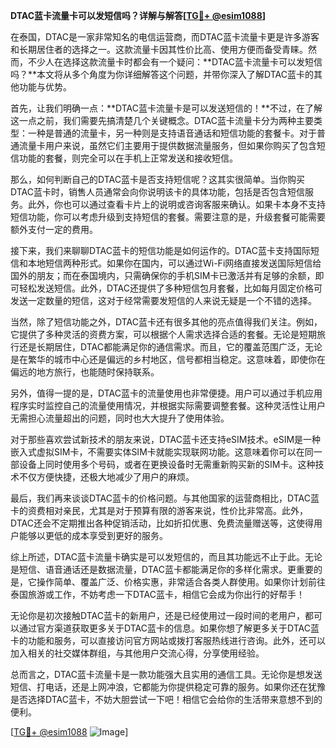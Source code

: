 **DTAC蓝卡流量卡可以发短信吗？详解与解答[[TG💪+ @esim1088](https://t.me/s/esim1088)]**

在泰国，DTAC是一家非常知名的电信运营商，而DTAC蓝卡流量卡更是许多游客和长期居住者的选择之一。这款流量卡因其性价比高、使用方便而备受青睐。然而，不少人在选择这款流量卡时都会有一个疑问：**DTAC蓝卡流量卡可以发短信吗？**本文将从多个角度为你详细解答这个问题，并带你深入了解DTAC蓝卡的其他功能与优势。

首先，让我们明确一点：**DTAC蓝卡流量卡是可以发送短信的！**不过，在了解这一点之前，我们需要先搞清楚几个关键概念。DTAC蓝卡流量卡分为两种主要类型：一种是普通的流量卡，另一种则是支持语音通话和短信功能的套餐卡。对于普通流量卡用户来说，虽然它们主要用于提供数据流量服务，但如果你购买了包含短信功能的套餐，则完全可以在手机上正常发送和接收短信。

那么，如何判断自己的DTAC蓝卡是否支持短信呢？这其实很简单。当你购买DTAC蓝卡时，销售人员通常会向你说明该卡的具体功能，包括是否包含短信服务。此外，你也可以通过查看卡片上的说明或咨询客服来确认。如果卡本身不支持短信功能，你可以考虑升级到支持短信的套餐。需要注意的是，升级套餐可能需要额外支付一定的费用。

接下来，我们来聊聊DTAC蓝卡的短信功能是如何运作的。DTAC蓝卡支持国际短信和本地短信两种形式。如果你在国内，可以通过Wi-Fi网络直接发送国际短信给国外的朋友；而在泰国境内，只需确保你的手机SIM卡已激活并有足够的余额，即可轻松发送短信。此外，DTAC还提供了多种短信包月套餐，比如每月固定价格可发送一定数量的短信，这对于经常需要发短信的人来说无疑是一个不错的选择。

当然，除了短信功能之外，DTAC蓝卡还有很多其他的亮点值得我们关注。例如，它提供了多种灵活的资费方案，可以根据个人需求选择合适的套餐。无论是短期旅行还是长期居住，DTAC都能满足你的通信需求。而且，它的覆盖范围广泛，无论是在繁华的城市中心还是偏远的乡村地区，信号都相当稳定。这意味着，即使你在偏远的地方旅行，也能随时保持联系。

另外，值得一提的是，DTAC蓝卡的流量使用也非常便捷。用户可以通过手机应用程序实时监控自己的流量使用情况，并根据实际需要调整套餐。这种灵活性让用户无需担心流量超出的问题，同时也大大提升了使用体验。

对于那些喜欢尝试新技术的朋友来说，DTAC蓝卡还支持eSIM技术。eSIM是一种嵌入式虚拟SIM卡，不需要实体SIM卡就能实现联网功能。这意味着你可以在同一部设备上同时使用多个号码，或者在更换设备时无需重新购买新的SIM卡。这种技术不仅方便快捷，还极大地减少了用户的麻烦。

最后，我们再来谈谈DTAC蓝卡的价格问题。与其他国家的运营商相比，DTAC蓝卡的资费相对亲民，尤其是对于预算有限的游客来说，性价比非常高。此外，DTAC还会不定期推出各种促销活动，比如折扣优惠、免费流量赠送等，这使得用户能够以更低的成本享受到更好的服务。

综上所述，DTAC蓝卡流量卡确实是可以发短信的，而且其功能远不止于此。无论是短信、语音通话还是数据流量，DTAC蓝卡都能满足你的多样化需求。更重要的是，它操作简单、覆盖广泛、价格实惠，非常适合各类人群使用。如果你计划前往泰国旅游或工作，不妨考虑一下DTAC蓝卡，相信它会成为你出行的好帮手！

无论你是初次接触DTAC蓝卡的新用户，还是已经使用过一段时间的老用户，都可以通过官方渠道获取更多关于DTAC蓝卡的信息。如果你想了解更多关于DTAC蓝卡的功能和服务，可以直接访问官方网站或拨打客服热线进行咨询。此外，还可以加入相关的社交媒体群组，与其他用户交流心得，分享使用经验。

总而言之，DTAC蓝卡流量卡是一款功能强大且实用的通信工具。无论你是想发送短信、打电话，还是上网冲浪，它都能为你提供稳定可靠的服务。如果你还在犹豫是否选择DTAC蓝卡，不妨大胆尝试一下吧！相信它会给你的生活带来意想不到的便利。

[[TG💪+ @esim1088](https://t.me/s/esim1088) ![Image](https://i.postimg.cc/4NQfJmqS/Snipaste-2025-05-13-00-14-12.png)]